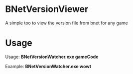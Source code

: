 # BNetVersionViewer
A simple too to view the version file from bnet for any game

# Usage

Usage: __BNetVersionWatcher.exe gameCode__

Example: __BNetVersionWatcher.exe wowt__

